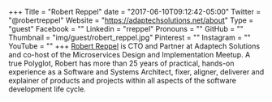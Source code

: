 +++
Title = "Robert Reppel"
date = "2017-06-10T09:12:42-05:00"
Twitter = "@robertreppel"
Website = "https://adaptechsolutions.net/about"
Type = "guest"
Facebook = ""
Linkedin = "rreppel"
Pronouns = ""
GitHub = ""
Thumbnail = "img/guest/robert_reppel.jpg"
Pinterest = ""
Instagram = ""
YouTube = ""
+++
[Robert Reppel](https://www.linkedin.com/in/rreppel/) is CTO and Partner at Adaptech Solutions and co-host of the Microservices Design and Implementation Meetup. A true Polyglot, Robert has more than 25 years of practical, hands-on experience as a Software and Systems Architect, fixer, aligner, deliverer and explainer of products and projects within all aspects of the software development life cycle.
